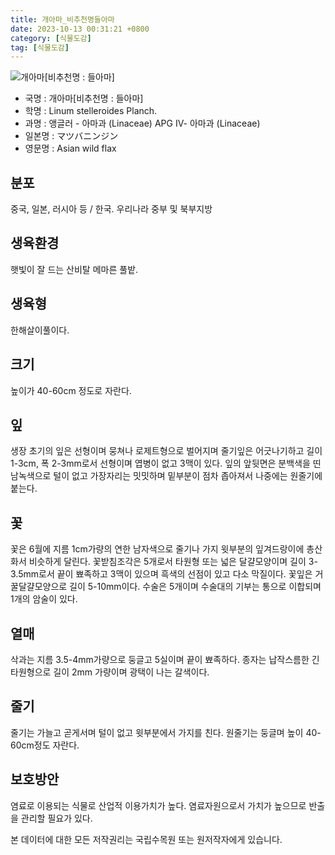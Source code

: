 ```yaml
---
title: 개아마_비추천명들아마
date: 2023-10-13 00:31:21 +0800
category: [식물도감]
tag: [식물도감]
---
```




![개아마[비추천명 : 들아마]](/fileUpload/plants/basic/Linaceae/Linum/9296/9296_1_th2.jpg)
- 국명 : 개아마[비추천명 : 들아마]
- 학명 : Linum stelleroides Planch.
- 과명 : 앵글러 - 아마과 (Linaceae) APG Ⅳ- 아마과 (Linaceae)
- 일본명 : マツバニンジン
- 영문명 : Asian wild flax


## 분포
중국, 일본, 러시아 등 / 한국. 우리나라 중부 및 북부지방
## 생육환경
햇빛이 잘 드는 산비탈 메마른 풀밭.
## 생육형
한해살이풀이다.
## 크기
높이가 40-60cm 정도로 자란다.
## 잎
생장 초기의 잎은 선형이며 뭉쳐나 로제트형으로 벌어지며 줄기잎은 어긋나기하고 길이 1-3cm, 폭 2-3mm로서 선형이며 엽병이 없고 3맥이 있다. 잎의 앞뒷면은 분백색을 띤 남녹색으로 털이 없고 가장자리는 밋밋하며 밑부분이 점차 좁아져서 나중에는 원줄기에 붙는다.
## 꽃
꽃은 6월에 지름 1cm가량의 연한 남자색으로 줄기나 가지 윗부분의 잎겨드랑이에 총산화서 비슷하게 달린다. 꽃받침조각은 5개로서 타원형 또는 넓은 달걀모양이며 길이 3-3.5mm로서 끝이 뾰족하고 3맥이 있으며 흑색의 선점이 있고 다소 막질이다. 꽃잎은 거꿀달걀모양으로 길이 5-10mm이다. 수술은 5개이며 수술대의 기부는 통으로 이합되며 1개의 암술이 있다.
## 열매
삭과는 지름 3.5-4mm가량으로 둥글고 5실이며 끝이 뾰족하다. 종자는 납작스름한 긴 타원형으로 길이 2mm 가량이며 광택이 나는 갈색이다.
## 줄기
줄기는 가늘고 곧게서며 털이 없고 윗부분에서 가지를 친다. 원줄기는 둥글며 높이 40-60cm정도 자란다.
## 보호방안
염료로 이용되는 식물로 산업적 이용가치가 높다. 염료자원으로서 가치가 높으므로 반출을 관리할 필요가 있다.






본 데이터에 대한 모든 저작권리는 국립수목원 또는 원저작자에게 있습니다.
